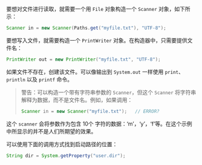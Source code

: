 要想对文件进行读取，就需要一个用 `File` 对象构造一个 `Scanner` 对象，如下所示：

```java
Scanner in = new Scanner(Paths.get("myfile.txt"), "UTF-8");
```

要想写入文件，就需要构造一个 `PrintWriter` 对象。在构造器中，只需要提供文件名：

```java
PrintWriter out = new PrintWriter("myfile.txt", "UTF-8");
```

如果文件不存在，创建该文件。可以像输出到 `System.out` 一样使用 `print`、`println` 以及 `printf` 命令。

> 警告：可以构造一个带有字符串参数的 `Scanner`，但这个 `Scanner` 将字符串解释为数据，而不是文件名。例如，如果调用：
>
> ```java
> Scanner in = new Scanner("myfile.txt");	// ERROR?
> ```

这个 `scanner` 会将参数作为包含 10个 字符的数据：‘m’，‘y’，‘f’等。在这个示例中所显示的并不是人们所期望的效果。

可以使用下面的调用方式找到启动路径的位置：

```java
String dir = System.getProperty("user.dir");
```

